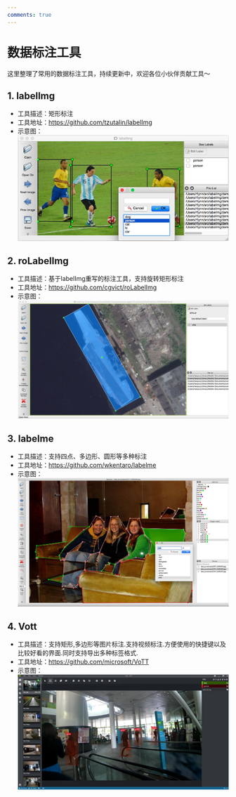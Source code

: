 ```yaml
---
comments: true
---
```


# 数据标注工具

这里整理了常用的数据标注工具，持续更新中，欢迎各位小伙伴贡献工具～

## 1. labelImg

- 工具描述：矩形标注
- 工具地址：<https://github.com/tzutalin/labelImg>
- 示意图：
    ![](./images/labelimg.jpg)

## 2. roLabelImg

- 工具描述：基于labelImg重写的标注工具，支持旋转矩形标注
- 工具地址：<https://github.com/cgvict/roLabelImg>
- 示意图：
    ![](./images/roLabelImg.png)

## 3. labelme

- 工具描述：支持四点、多边形、圆形等多种标注
- 工具地址：<https://github.com/wkentaro/labelme>
- 示意图：
    ![](./images/labelme.jpg)

## 4. Vott

- 工具描述：支持矩形,多边形等图片标注.支持视频标注.方便使用的快捷键以及比较好看的界面.同时支持导出多种标签格式.
- 工具地址：<https://github.com/microsoft/VoTT>
- 示意图：
    ![](./images/VoTT.jpg)
